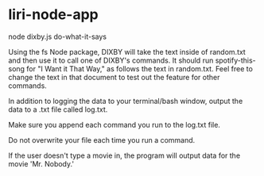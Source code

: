 # liri-node-app

  


  node dixby.js do-what-it-says

Using the fs Node package, DIXBY will take the text inside of random.txt and then use it to call one of DIXBY's commands.
It should run spotify-this-song for "I Want it That Way," as follows the text in random.txt.
Feel free to change the text in that document to test out the feature for other commands.


In addition to logging the data to your terminal/bash window, output the data to a .txt file called log.txt.

Make sure you append each command you run to the log.txt file.

Do not overwrite your file each time you run a command.

If the user doesn't type a movie in, the program will output data for the movie 'Mr. Nobody.'	
